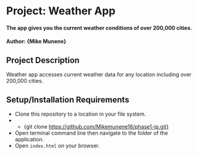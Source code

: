 # Project: Weather App

#### The app gives you the current weather conditions of over 200,000 cities.

#### Author: **{Mike Munene}**

## Project Description

Weather app accesses current weather data for any location including over 200,000 cities.

## Setup/Installation Requirements

- Clone this repository to a location in your file system.
- - {git clone https://github.com/Mikemunene16/phase1-ip.git}
- Open terminal command line then navigate to the folder of the application.
- Open `index.html` on your browser.
